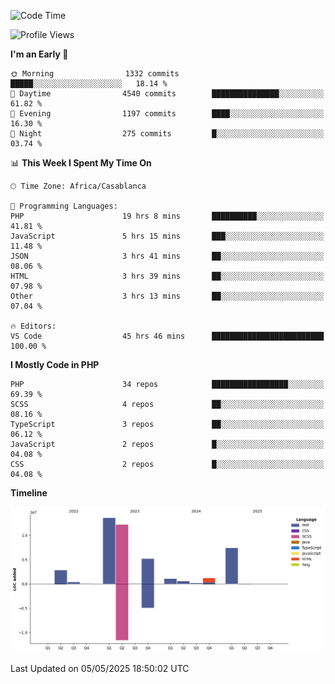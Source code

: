 <!--START_SECTION:waka-->
![Code Time](http://img.shields.io/badge/Code%20Time-5%2C886%20hrs%2031%20mins-blue)

![Profile Views](http://img.shields.io/badge/Profile%20Views-1-blue)

**I'm an Early 🐤** 

```text
🌞 Morning                1332 commits        █████░░░░░░░░░░░░░░░░░░░░   18.14 % 
🌆 Daytime                4540 commits        ███████████████░░░░░░░░░░   61.82 % 
🌃 Evening                1197 commits        ████░░░░░░░░░░░░░░░░░░░░░   16.30 % 
🌙 Night                  275 commits         █░░░░░░░░░░░░░░░░░░░░░░░░   03.74 % 
```


📊 **This Week I Spent My Time On** 

```text
🕑︎ Time Zone: Africa/Casablanca

💬 Programming Languages: 
PHP                      19 hrs 8 mins       ██████████░░░░░░░░░░░░░░░   41.81 % 
JavaScript               5 hrs 15 mins       ███░░░░░░░░░░░░░░░░░░░░░░   11.48 % 
JSON                     3 hrs 41 mins       ██░░░░░░░░░░░░░░░░░░░░░░░   08.06 % 
HTML                     3 hrs 39 mins       ██░░░░░░░░░░░░░░░░░░░░░░░   07.98 % 
Other                    3 hrs 13 mins       ██░░░░░░░░░░░░░░░░░░░░░░░   07.04 % 

🔥 Editors: 
VS Code                  45 hrs 46 mins      █████████████████████████   100.00 % 
```

**I Mostly Code in PHP** 

```text
PHP                      34 repos            █████████████████░░░░░░░░   69.39 % 
SCSS                     4 repos             ██░░░░░░░░░░░░░░░░░░░░░░░   08.16 % 
TypeScript               3 repos             ██░░░░░░░░░░░░░░░░░░░░░░░   06.12 % 
JavaScript               2 repos             █░░░░░░░░░░░░░░░░░░░░░░░░   04.08 % 
CSS                      2 repos             █░░░░░░░░░░░░░░░░░░░░░░░░   04.08 % 
```



**Timeline**

![Lines of Code chart](https://raw.githubusercontent.com/tahar-elgunaoui/tahar-elgunaoui/main/assets/bar_graph.png)


 Last Updated on 05/05/2025 18:50:02 UTC
<!--END_SECTION:waka-->
